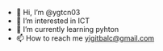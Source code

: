 - 👋 Hi, I’m @ygtcn03
- 👀 I’m interested in ICT
- 🌱 I’m currently learning pyhton
- 📫 How to reach me yigitbalc@gmail.com

<!---
ygtcn03/ygtcn03 is a ✨ special ✨ repository because its `README.md` (this file) appears on your GitHub profile.
You can click the Preview link to take a look at your changes.
--->
